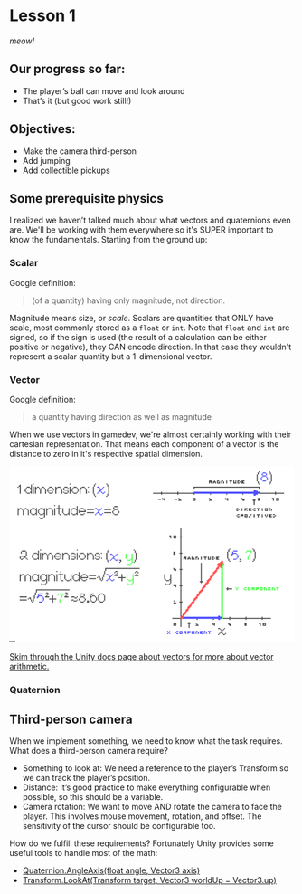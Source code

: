 # Lesson 1
*meow!*

## Our progress so far:
* The player’s ball can move and look around
* That’s it (but good work still!)

## Objectives:
* Make the camera third-person
* Add jumping
* Add collectible pickups

## Some prerequisite physics
I realized we haven’t talked much about what vectors and quaternions even are. We'll be working with them everywhere so it's SUPER important to know the fundamentals. Starting from the ground up:

### Scalar
Google definition:
> (of a quantity) having only magnitude, not direction.

Magnitude means size, or *scale*. Scalars are quantities that ONLY have scale, most commonly stored as a `float` or `int`. Note that `float` and `int` are signed, so if the sign is used (the result of a calculation can be either positive or negative), they CAN encode direction. In that case they wouldn't represent a scalar quantity but a 1-dimensional vector.

### Vector
Google definition:
> a quantity having direction as well as magnitude

When we use vectors in gamedev, we're almost certainly working with their cartesian representation. That means each component of a vector is the distance to zero in it's respective spatial dimension.

![Example of a one and two dimensional vector showing the relationship between cartesian components and magnitude](example.png)



[Skim through the Unity docs page about vectors for more about vector arithmetic.](https://docs.unity3d.com/Manual/VectorCookbook.html)

### Quaternion




## Third-person camera
When we implement something, we need to know what the task requires. What does a third-person camera require?
* Something to look at: We need a reference to the player’s Transform so we can track the player’s position.
* Distance: It’s good practice to make everything configurable when possible, so this should be a variable.
* Camera rotation: We want to move AND rotate the camera to face the player. This involves mouse movement, rotation, and offset. The sensitivity of the cursor should be configurable too.

How do we fulfill these requirements? Fortunately Unity provides some useful tools to handle most of the math:
* [Quaternion.AngleAxis(float angle, Vector3 axis)](https://docs.unity3d.com/ScriptReference/Quaternion.AngleAxis.html)
* [Transform.LookAt(Transform target, Vector3 worldUp = Vector3.up)](https://docs.unity3d.com/ScriptReference/Transform.LookAt.html)
